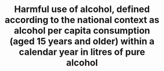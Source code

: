 ---
actual_indicator_available: Percent of persons 12 years of age and older reporting
  current binge alcohol consumption; Percent of persons 12 years of age and older
  reporting current heavy alcohol consumption.
actual_indicator_available_description: Current_binge_alcohol is defined as drinking
  five or more drinks (for males) and four or more drinks (for females) on the same
  occasion (i.e., at the same time or within a couple hours of each other) on at least
  1 day in the past 30 days (past month). Current_heavy_alcohol is defined as binge
  drinking on the same occasion on each of 5 or more days in the past 30 days (past
  month). All current (past month) heavy alcohol users are also current (past month)
  binge alcohol users.
comments_and_limitations: The 2015  and 2016 NSDUH binge alcohol and heavy alcohol
  use data are not comparable to prior survey years (2002-2014 NSDUH) due to methodological
  changes, including changing the definition begininning in 2015 for females from
  five to four drinks. See NSDUH Methodological Resource Books (MRB) for detailed
  description of each annaual NSDUH survey (https://www.samhsa.gov/data/population-data-nsduh/reports?tab=39).
data_non_statistical: false
date_metadata_updated: '2017-10-10'
date_of_national_source_publication: September 2017
goal_meta_link: http://unstats.un.org/sdgs/files/metadata-compilation/Metadata-Goal-3.pdf
graph: bar
graph_title: Percent of US persons 12 years of age and older reporting current heavy
  alcohol consumption
graph_type: line
has_metadata: true
indicator: 3.5.2
indicator_name: Harmful use of alcohol, defined according to the national context
  as alcohol per capita consumption (aged 15 years and older) within a calendar year
  in litres of pure alcohol
indicator_sort_order: 03-05-02
indicator_variable: current_heavy_alcohol
layout: indicator
periodicity: 'The NSDUH is an annual data collection with data collection occurring
  continuously from early January through late December. '
permalink: /3-5-2/
published: true
reporting_status: complete
scheduled_update_by_national_source: Results from the 2017 NSDUH are scheduled for
  release by September 2018.
sdg_goal: 3
source_active_1: true
source_agency_staff_email_1: peter.tice@samhsa.hhs.gov
source_agency_staff_name_1: Peter Tice
source_agency_survey_dataset_1: U.S. Department of Health and Human Services (HHS)/Substance
  Abuse and Mental Health Services Administration (SAMHSA)/National Survey on Drug
  Use and Health (NSDUH)
source_notes_1: null
source_title_1: null
source_url_1: https://www.samhsa.gov/data/population-data-nsduh/reports
target: Strengthen the prevention and treatment of substance abuse, including narcotic
  drug abuse and harmful use of alcohol.
target_id: '3.5'
time_period: '2015 and 2016. Comparable 2002-2014 NSDUH data are not available. '
title: Harmful use of alcohol, defined according to the national context as alcohol
  per capita consumption (aged 15 years and older) within a calendar year in litres
  of pure alcohol
un_custodial_agency: WHO
un_designated_tier: '1'
unit_of_measure: Current (past month or past 30 days) binge alcohol and heavy alcohol
  use data. The 30 days reference the date of interview completed through the annual
  NSDUH data collection.
us_method_of_computation: The National Survey on Drug Use and Health (NSDUH) is an
  annual survey of the civilian, noninstitutionalized population of the United States
  aged 12 years old or older. The survey covers residents of households and individuals
  in noninstitutional group quarters (e.g., shelters, boarding houses, college dormitories,
  migratory workers' camps, halfway houses). The survey excludes people with no fixed
  address (e.g., homeless people not in shelters), military personnel on active duty,
  and residents of institutional group quarters, such as jails, nursing homes, mental
  institutions, and long-term care hospitals. The NSDUH employs a stratified multistage
  area probability sample that is designed to be representative of both the nation
  as a whole and for each of the 50 states and the District of Columbia.
variable_description: null
variable_notes: null
---
